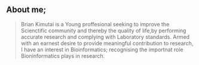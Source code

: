 ## About me;
> Brian Kimutai is a Young proffesional seeking to improve the Scienctific community and thereby the quality of life,by performing accurate research and complying with Laboratory standards.
> Armed with an earnest desire to provide meaningful contribution to research, I have an interest in Bioinformatics; recognising the importnat role Bioninformatics plays in research. 


